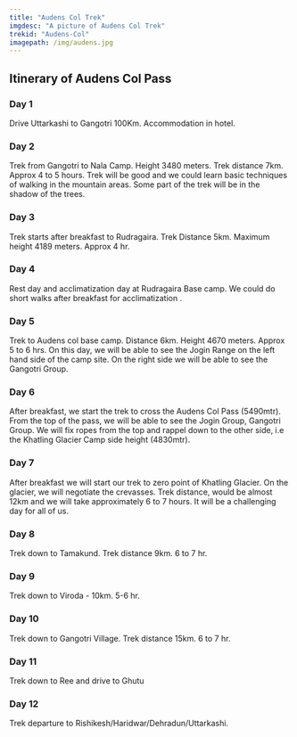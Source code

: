 ```yaml
---
title: "Audens Col Trek"
imgdesc: "A picture of Audens Col Trek"
trekid: "Audens-Col"
imagepath: /img/audens.jpg
---
```


## Itinerary of Audens Col Pass
### Day 1
Drive Uttarkashi to Gangotri 100Km. Accommodation in hotel.
### Day 2
Trek from Gangotri to Nala Camp. Height 3480 meters. Trek distance 7km. Approx 4 to 5 hours.
Trek will be good and we could learn basic techniques of walking in the mountain areas.
Some part of the trek will be in the shadow of the trees.
### Day 3
Trek starts after breakfast to Rudragaira. Trek Distance 5km. Maximum height 4189 meters. Approx 4 hr.
### Day 4
Rest day and acclimatization day at Rudragaira Base camp.
We could do short walks after breakfast for acclimatization .
### Day 5
Trek to Audens col base camp. Distance 6km. Height 4670 meters. Approx 5 to 6 hrs.
On this day, we will be able to see the Jogin Range on the left hand side of the camp site. On the right side we will be able to see the Gangotri Group.
### Day 6
After breakfast, we start the trek to cross the Audens Col Pass (5490mtr). From the top of the pass, we will be able to see the Jogin Group, Gangotri Group. We will fix ropes from the top and rappel down to the other side, i.e the Khatling Glacier Camp side height (4830mtr).
### Day 7
After breakfast we will start our trek to zero point of Khatling Glacier. On the glacier, we will negotiate the crevasses. Trek distance, would be almost 12km and we will take approximately 6 to 7 hours. It will be a challenging day for all of us.
### Day 8
 Trek down to Tamakund. Trek distance 9km. 6 to 7 hr.
### Day 9
 Trek down to Viroda - 10km. 5-6 hr.
### Day 10
 Trek down to Gangotri Village. Trek distance 15km. 6 to 7 hr.
### Day 11
Trek down to Ree and drive to Ghutu
### Day 12
Trek departure to Rishikesh/Haridwar/Dehradun/Uttarkashi.
